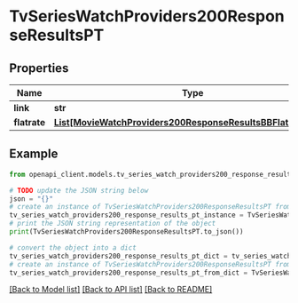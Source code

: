 # TvSeriesWatchProviders200ResponseResultsPT


## Properties

Name | Type | Description | Notes
------------ | ------------- | ------------- | -------------
**link** | **str** |  | [optional] 
**flatrate** | [**List[MovieWatchProviders200ResponseResultsBBFlatrateInner]**](MovieWatchProviders200ResponseResultsBBFlatrateInner.md) |  | [optional] 

## Example

```python
from openapi_client.models.tv_series_watch_providers200_response_results_pt import TvSeriesWatchProviders200ResponseResultsPT

# TODO update the JSON string below
json = "{}"
# create an instance of TvSeriesWatchProviders200ResponseResultsPT from a JSON string
tv_series_watch_providers200_response_results_pt_instance = TvSeriesWatchProviders200ResponseResultsPT.from_json(json)
# print the JSON string representation of the object
print(TvSeriesWatchProviders200ResponseResultsPT.to_json())

# convert the object into a dict
tv_series_watch_providers200_response_results_pt_dict = tv_series_watch_providers200_response_results_pt_instance.to_dict()
# create an instance of TvSeriesWatchProviders200ResponseResultsPT from a dict
tv_series_watch_providers200_response_results_pt_from_dict = TvSeriesWatchProviders200ResponseResultsPT.from_dict(tv_series_watch_providers200_response_results_pt_dict)
```
[[Back to Model list]](../README.md#documentation-for-models) [[Back to API list]](../README.md#documentation-for-api-endpoints) [[Back to README]](../README.md)


